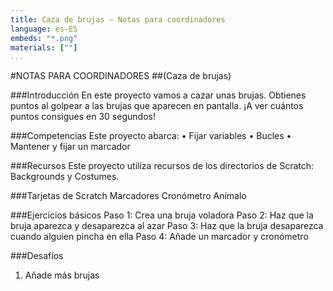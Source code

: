 ```yaml
---
title: Caza de brujas — Notas para coordinadores
language: es-ES
embeds: "*.png"
materials: [""]
...
```


#NOTAS PARA COORDINADORES
##(Caza de brujas)###IntroducciónEn este proyecto vamos a cazar unas brujas. Obtienes puntos al golpear a las brujas que aparecen en pantalla. ¡A ver cuántos puntos consigues en 30 segundos!###CompetenciasEste proyecto abarca:• Fijar variables• Bucles• Mantener y fijar un marcador###RecursosEste proyecto utiliza recursos de los directorios de Scratch: Backgrounds y Costumes.

###Tarjetas de ScratchMarcadores
Cronómetro
Anímalo###Ejercicios básicosPaso 1: Crea una bruja voladoraPaso 2: Haz que la bruja aparezca y desaparezca al azar
Paso 3: Haz que la bruja desaparezca cuando alguien pincha en ella
Paso 4: Añade un marcador y cronómetro###Desafíos1. Añade más brujas